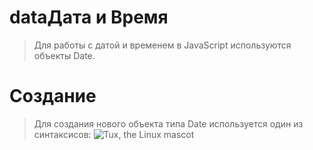 # dataДата и Время

> Для работы с датой и временем в JavaScript используются объекты Date.

# Создание

> Для создания нового объекта типа Date используется один из синтаксисов:
> ![Tux, the Linux mascot](/assets/images/Screenshot_3.png)
